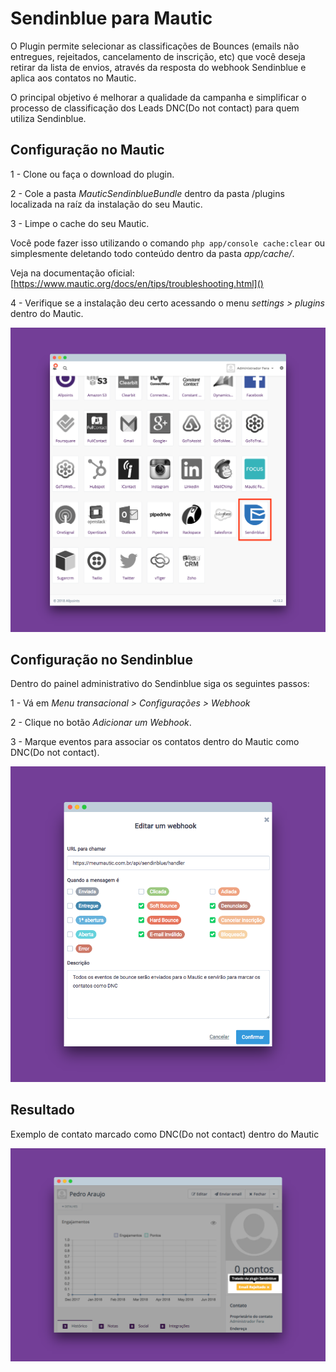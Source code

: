 # Sendinblue para Mautic

O Plugin permite selecionar as classificações de Bounces (emails não entregues, rejeitados, cancelamento de inscrição, etc) que você deseja retirar da lista de envios, através da resposta do webhook Sendinblue e aplica aos contatos no Mautic.


O principal objetivo é melhorar a qualidade da campanha e simplificar o processo de classificação dos Leads DNC(Do not contact) para quem utiliza Sendinblue.

## Configuração no Mautic

1 - Clone ou faça o download do plugin.

2 - Cole a pasta _MauticSendinblueBundle_ dentro da pasta /plugins localizada na raíz da instalação do seu Mautic.

3 - Limpe o cache do seu Mautic.

Você pode fazer isso utilizando o comando ```php app/console cache:clear``` ou simplesmente deletando todo conteúdo dentro da pasta _app/cache/_.

Veja na documentação oficial:
[https://www.mautic.org/docs/en/tips/troubleshooting.html]()


4 - Verifique se a instalação deu certo acessando o menu _settings > plugins_ dentro do Mautic.

![](Assets/img/sendinblue-plugins.png)

## Configuração no Sendinblue

Dentro do painel administrativo do Sendinblue siga os seguintes passos:

1 - Vá em _Menu transacional > Configurações > Webhook_

2 - Clique no botão _Adicionar um Webhook_.

3 - Marque eventos para associar os contatos dentro do Mautic como DNC(Do not contact).


![](Assets/img/sendinblue-webhook.png)

## Resultado

Exemplo de contato marcado como DNC(Do not contact) dentro do Mautic

![](Assets/img/mautic-contact-bounced.png)